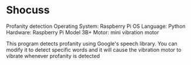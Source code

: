 # Shocuss
Profanity detection
Operating System: Raspberry Pi OS
Language: Python
Hardware: Raspberry Pi Model 3B+
Motor: mini vibration motor

This program detects profanity using Google's speech library. You can modify it to detect specific words and it will cause the vibration motor to vibrate whenever profanity is detected
